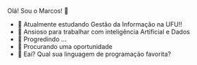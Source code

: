 Olá! Sou o Marcos! 👋


- 🔭 Atualmente estudando Gestão da Informação na UFU!!
- 🌱 Ansioso para trabalhar com inteligência Artificial e Dados
- 👯 Progredindo ...
- 🤔 Procurando uma oportunidade
- 💬 Eai? Qual sua linguagem de programação favorita?

